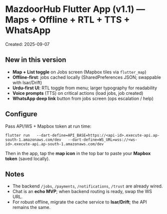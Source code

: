 # MazdoorHub Flutter App (v1.1) — Maps + Offline + RTL + TTS + WhatsApp

Created: 2025-09-07

## New in this version
- **Map + List toggle** on Jobs screen (Mapbox tiles via `flutter_map`)
- **Offline-first**: jobs cached locally (SharedPreferences JSON; swappable with Isar/Drift)
- **Urdu-first UI**: RTL toggle from menu; larger typography for readability
- **Voice prompts** (TTS) on critical actions (load jobs, job created)
- **WhatsApp deep link** button from jobs screen (ops escalation / help)

## Configure
Pass API/WS + Mapbox token at run time:
```
flutter run   --dart-define=API_BASE=https://<api-id>.execute-api.ap-south-1.amazonaws.com/dev   --dart-define=WS_URL=wss://<ws-id>.execute-api.ap-south-1.amazonaws.com/dev
```
Then in the app, tap the **map icon** in the top bar to paste your **Mapbox token** (saved locally).

## Notes
- The backend `/jobs`, `/payments`, `/notifications`, `/trust` are already wired.
- Chat is an **echo MVP**; when backend routing is ready, swap the WS URL.
- For robust offline, migrate the cache service to **Isar/Drift**; the API remains the same.
